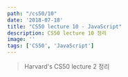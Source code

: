 ```yaml
---
path: "/cs50/10"
date: '2018-07-18'
title: "CS50 lecture 10 - JavaScript"
description: CS50 lecture 10 정리
image: ''
tags: ['CS50', 'JavaScript']
---
```

> Harvard's CS50 lecture 2 정리